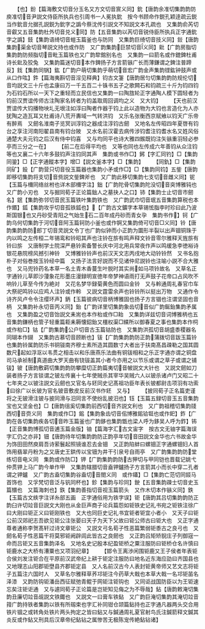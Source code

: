 <!-- { "loadSidebar": true } -->
　　【也】鈖【篇海敷文切音分玉名又方文切音賔义同】鈗【唐韵余准切集韵韵防庾准切音尹説文侍臣所执兵也引周书一人冕执鈗　按今书顾命作鋭孔颖逹疏云鋭当作鈗音允据孔説鋭为鈗字之譌今蔡沈传引説文不知説文本孔疏也　又集韵俞芮切音叡又五音集韵杜外切音兑义同】防【五音集韵以芮切音锐侍臣所执兵正字通鈗字之譌】鈘【集韵语绮切音螘玉篇釜也与防同　又集韵巨绮切音技义同】鈙【唐韵集韵渠金切音琴説文持也或作防　又广韵集韵巨禁切音义同】鈚【广韵房脂切集韵韵防频脂切音毗玉篇铁也又广韵犂錧别名也　又集韵一曰箭名或作鎞錍杜甫诗长鈚及狡兔　又集韵篇迷切音本作錍扬子方言箭镞广长而薄鎌谓之錍注普蹄反】鈛【集韵同锅】鈜【广韵户萌切集韵乎萌切音宏广韵金声集韵铿鈜钟鼓声或从口作吰】鈝【篇海夷斟切音淫见释典】钧古文銞【唐韵居匀切集韵韵防规伦切音均説文三十斤也孟康曰万一千五百二十铢书五子之歌闗石和钧疏三十斤为钧四钧为石钧石所以一天下之重轻而立民信也又集韵一曰陶旊轮正字通陶人模下圆轻者为钧前汉贾谊传师古注陶家名转者为钧盖取周回调均之义　又大钧】
　　【天也前汉贾谊传大钧播物坱圠无垠注如淳曰陶者作器于钧上此以造物为大钧也言造化为人亦犹陶之造瓦耳又杜甫诗八荒开夀域一气转洪钧　又乐名张衡西京赋飨以钧天广乐帝有醉焉　又劒名淮南子览冥训淳钧之器成注淳钧古劒　又地名左传昭四年夏啓有钧台之享注河南阳翟县南有钧台陂　又水名前汉霍去病传涉钧耆注钧耆水名又姓风俗通楚大夫元钧之后汉有侍中钧喜　又与均同平也诗大雅四鍭既钧注矢镞重羽轻必参亭而三分之一在】
　　【前二在后得平均也　又等也同也左传成六年善钧从众注钧等也又襄二十六年多鼓钧声注钧同其声　集韵或书作□】鈟【字汇同钓】□【集韵同銎】□【正字通鏦本字】增□【説文釜本字】□【集韵】
　　【同釚】□【集韵同矿】鈠【广韵营只切音役玉篇器也集韵小矛或作□】□【集韵同钧】五鈭【唐韵即移切集韵将支切音赀説文鈭錍斧也　又广韵此移切集韵七支切音雌义同】铌【玉篇与檷同络丝柎也详木部檷字注】鈯【广韵陀骨切集韵陀没切音突博雅钝也又广韵小刃也　又与掘同荀子正论篇鈯人之墓抉人之口】铈【集韵士止切音市劒名】鈱【集韵弥邻切音民玉篇铁叶集韵铁也　又广韵武巾切音珉五音集韵算税也本作鍲】鈲【集韵攻乎切音孤铁鈲也】【广韵古文鑛字本草锡恡脂李时珍曰此乃波斯国银也又丹砂受青阳之气始生石二百年成丹砂而青女孕　集韵书作】钶【广韵乌何切集韵于河切音阿玉篇钶防小釜也或作锕又集韵倚可切音□义同】铃【唐韵集韵韵防郎丁切音灵説文令丁也广韵似钟而小正韵为圜形半裂以出声锢铜珠于内以鸣之左传桓二年锡鸾和铃昭其声也注铃在旂有鸣声释文铃音零尔雅释天旌旂有铃曰旂　又唐制学士院深严悬铃索备警长庆中河北用兵常夜作声以鸣缓急李徳裕诗银花悬院榜风撼引神铃　又博雅铃铃声也前汉天文志丙戌地大动铃铃然　又书名抱朴子对俗巻按玉铃经中篇　又扬子法言好説而不见诸仲尼説铃也注喻小説不合大雅也　又马兜铃药名本草一名土青木香蔓生叶脱时其实尚如马项铃故名　又草名正字通铃儿草即沙薓象花形墨庄漫録明宣徳年帝梦神语雨打无声鼓子花帝口占风吹不响铃儿草至今传为絶对　又花名梦华録菊黄色而圆曰金铃　又与軨通周礼春官巾车大祭祀鸣铃以应鸡人注铃或作軨　又説文霆雷余声也铃铃所以挺出万物　又通作令诗齐风卢令令注缨环声】鈵【玉篇彼病切音柄博雅固也扬子方言锢也注谓坚固也音柄　又集韵补永切音丙义同】鈶【广韵详里切集韵象齿切音似广韵鋋鈶集韵矛属也　又集韵盈之切音饴説文耒耑也本作枱或作□耛　又集韵详兹切音词博雅柄也五音集韵鎌柄也管子轻重篇耟耒耨懐鉊鈶又橿权渠□緤所以御春夏之事也集韵本作柌或作枱□】钴【广韵集韵公户切音古玉篇钴防也　又集韵洪孤切音胡盛黍稷器名同瑚本作鍸　又集韵古慕切音顾断也】钹【广韵集韵韵防正韵蒲拨切音跋玉篇铃也集韵铃属韵防乐书铜钹南齐穆士素所造其圆数寸大者出于扶南髙昌疎勒之国其圆数尺起如浮沤以韦贯之相击以和乐唐燕乐法曲有铜钹相和之乐正字通亦谓之铜盘司马承祯制真道曲大罗天曲有铙钹盖其小者今亦用之以节乐或谓之草子或谓之铺钹】铍【唐韵敷羁切集韵韵防攀糜切正韵篇夷切音帔説文大针也　又説文劒如刀装者扬子方言锬谓之铍左传襄十七年使贼杀其宰华吴贼六人以铍杀诸卢门又昭二十七年夹之以铍注説文云劒也又官名与鉟同史记髙祖功臣年表长铍都尉击项羽有功索曰徐广以长铍为官名铍音敷皮反前汉书作鉟　又与】
　　【披同荀子正名篇吏谨将之无铍滑注铍与披同滑与汨同言不使纷乱披汨也】钰【玉篇五録切音玉五音集韵宝也又坚金也】□【唐韵徂奚切集韵前西切音齐説文利也　又广韵祖稽切集韵牋西切音赍义同　集韵或作□】鈻【集韵象齿切音佀博雅鈻铪铤也或作釲】鈼【广韵在各切集韵疾各切音昨玉篇釜也广韵鉹也集韵甑也梁人呼为鉹吴人呼为鈼】钸【正音集韵博孤切音逋玉篇金版】铀【篇海字汇古文宙字　按古文无铀字篇海误字汇仍之亦非】钿【唐韵待年切集韵韵防正韵亭年切音田説文金华也六书故金华为饰田田然庾肩吾诗萦鬟起照镜谁忍去金钿　又正韵陷蚌曰螺钿正字通螺钿妇人首饰用翡翠丹粉为之又唐史王鉷传以宝钿为井干引泉号自雨亭　又广韵集韵韵防堂练切音电义同　集韵或作防□】钾【广韵集韵韵防古狎切与甲同铠也晋载记姚弋仲贯钾上马广韵今单作甲　又集韵辖腊切音盍钾鑪扬子方言箭其小而长中穿二孔者谓之钾鑪　又广韵古盍切集韵谷盍切音閤义同　或作鑉】□【集韵亡范切同鋄马首饰也　又孚梵切音泛与钒同杯也】鉁【集韵与珍同】鉂【五音集韵疎士切音史玉篇镮也　又篇海刺也】鉃【集韵善指切音视玉篇箭头　又作木切本作镞义同】鉄【玉篇古文紩字注详糸部五画　正字通俗用为铁字误】钜【唐韵其吕切集韵韵防正韵臼许切竝音巨説文大刚也从金巨声商子论兵篇怨如钜铁史记礼书宛之钜铁注徐广曰大刚曰钜正义曰钜刚铁也　又大也同巨史记礼书宜钜者钜宜小者小　又天子曰钜公前汉郊祀志吾欲见钜公注张晏曰天子为天下父故曰钜公师古曰钜大也　又正字通尊者通称李贺髙轩过诗文章钜公　又説文弓名荀子性恶篇繁弱钜黍古之良弓也　又劒名荀子性恶篇干将莫邪钜阙辟闾此皆古之良劒也　又正韵吕矩矫貎庄子列御宼一命而吕钜又五音集韵泽名　又地名史记殷本纪盈钜桥之粟注服防曰钜桥仓名许慎曰钜鹿水之大桥有漕粟也又项羽纪章】
　　【邯令王离渉闲围钜鹿又王子侯者年表钜合侯刘发注钜合在平原前汉武帝纪上耕于钜定注服防曰地名近东海应劭曰齐国县也又地理志山阳郡钜壄县齐郡钜定县　又人名前汉古今人表封钜黄帝师又艺文志将钜子五篇注六国时人　又草名尔雅释草荞邛钜注今药草大戟也本草大戟一名邛钜苖名泽漆　又韵防钩钜潘岳西征赋弛青鲲于网钜注钜钩也　又同讵战国防臣以为王钜速忘矣注钜讵通　又与遽同荀子正论篇是岂钜知见侮之为不辱哉】鉆【唐韵敕淹切集韵丑廉切竝音觇説文铁鋷也　又説文一曰膏车铁鉆　又广韵巨淹切集韵其淹切竝音箝广韵持铁者集韵以铁有所刼束也字汇补同钳仓颉篇鉆持也正字通凡器两头交合用铁片锢之或转角处铁片两头拘定之皆曰鉆又与鍼通周礼夏官射鸟氏注鍼箭释文鍼其炎反或作鉆又刑具后汉章帝纪鉆钻之属惨苦无极陈宠传絶鉆钻诸】
